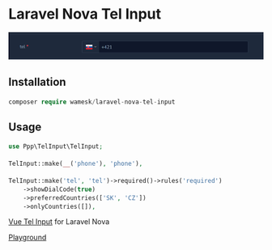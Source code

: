 # Laravel Nova Tel Input


<img src="img.png">


## Installation

``` php
composer require wamesk/laravel-nova-tel-input
```

## Usage

``` php
use Ppp\TelInput\TelInput;

TelInput::make(__('phone'), 'phone'),

TelInput::make('tel', 'tel')->required()->rules('required')
    ->showDialCode(true)
    ->preferredCountries(['SK', 'CZ'])
    ->onlyCountries([]),
```

<a href="https://vue-tel-input.iamstevendao.com/">Vue Tel Input</a> for Laravel Nova

<a href="https://codesandbox.io/s/github/Sebastien-Pradines/vue_tel_input/tree/main/?file=/src/App.vue">Playground</a>


